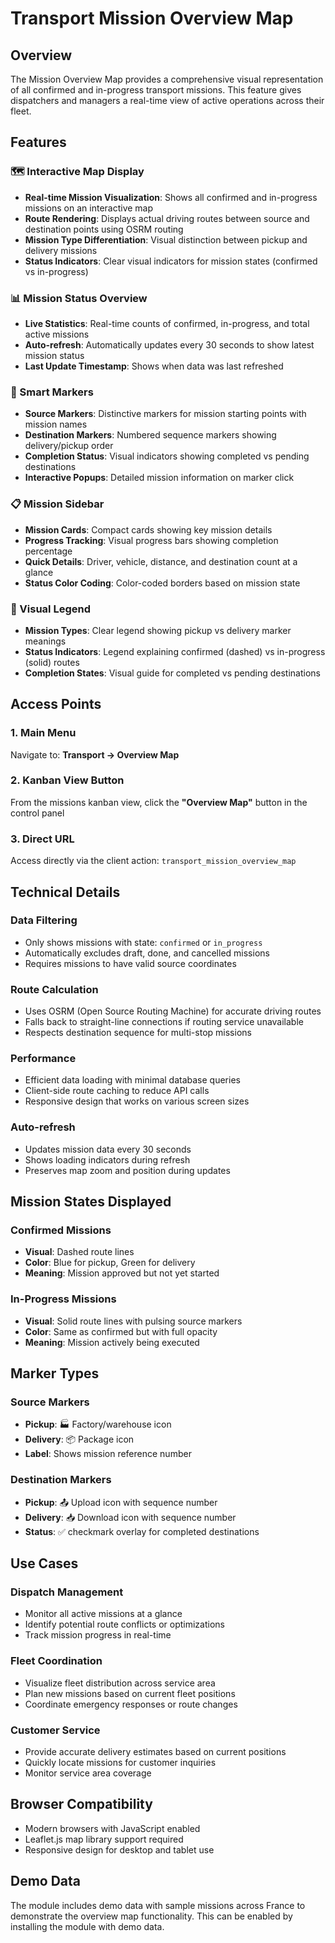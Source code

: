 # Transport Mission Overview Map

## Overview
The Mission Overview Map provides a comprehensive visual representation of all confirmed and in-progress transport missions. This feature gives dispatchers and managers a real-time view of active operations across their fleet.

## Features

### 🗺️ Interactive Map Display
- **Real-time Mission Visualization**: Shows all confirmed and in-progress missions on an interactive map
- **Route Rendering**: Displays actual driving routes between source and destination points using OSRM routing
- **Mission Type Differentiation**: Visual distinction between pickup and delivery missions
- **Status Indicators**: Clear visual indicators for mission states (confirmed vs in-progress)

### 📊 Mission Status Overview
- **Live Statistics**: Real-time counts of confirmed, in-progress, and total active missions
- **Auto-refresh**: Automatically updates every 30 seconds to show latest mission status
- **Last Update Timestamp**: Shows when data was last refreshed

### 🎯 Smart Markers
- **Source Markers**: Distinctive markers for mission starting points with mission names
- **Destination Markers**: Numbered sequence markers showing delivery/pickup order
- **Completion Status**: Visual indicators showing completed vs pending destinations
- **Interactive Popups**: Detailed mission information on marker click

### 📋 Mission Sidebar
- **Mission Cards**: Compact cards showing key mission details
- **Progress Tracking**: Visual progress bars showing completion percentage
- **Quick Details**: Driver, vehicle, distance, and destination count at a glance
- **Status Color Coding**: Color-coded borders based on mission state

### 🎨 Visual Legend
- **Mission Types**: Clear legend showing pickup vs delivery marker meanings
- **Status Indicators**: Legend explaining confirmed (dashed) vs in-progress (solid) routes
- **Completion States**: Visual guide for completed vs pending destinations

## Access Points

### 1. Main Menu
Navigate to: **Transport → Overview Map**

### 2. Kanban View Button
From the missions kanban view, click the **"Overview Map"** button in the control panel

### 3. Direct URL
Access directly via the client action: `transport_mission_overview_map`

## Technical Details

### Data Filtering
- Only shows missions with state: `confirmed` or `in_progress`
- Automatically excludes draft, done, and cancelled missions
- Requires missions to have valid source coordinates

### Route Calculation
- Uses OSRM (Open Source Routing Machine) for accurate driving routes
- Falls back to straight-line connections if routing service unavailable
- Respects destination sequence for multi-stop missions

### Performance
- Efficient data loading with minimal database queries
- Client-side route caching to reduce API calls
- Responsive design that works on various screen sizes

### Auto-refresh
- Updates mission data every 30 seconds
- Shows loading indicators during refresh
- Preserves map zoom and position during updates

## Mission States Displayed

### Confirmed Missions
- **Visual**: Dashed route lines
- **Color**: Blue for pickup, Green for delivery
- **Meaning**: Mission approved but not yet started

### In-Progress Missions
- **Visual**: Solid route lines with pulsing source markers
- **Color**: Same as confirmed but with full opacity
- **Meaning**: Mission actively being executed

## Marker Types

### Source Markers
- **Pickup**: 🏭 Factory/warehouse icon
- **Delivery**: 📦 Package icon
- **Label**: Shows mission reference number

### Destination Markers
- **Pickup**: 📤 Upload icon with sequence number
- **Delivery**: 📥 Download icon with sequence number
- **Status**: ✅ checkmark overlay for completed destinations

## Use Cases

### Dispatch Management
- Monitor all active missions at a glance
- Identify potential route conflicts or optimizations
- Track mission progress in real-time

### Fleet Coordination
- Visualize fleet distribution across service area
- Plan new missions based on current fleet positions
- Coordinate emergency responses or route changes

### Customer Service
- Provide accurate delivery estimates based on current positions
- Quickly locate missions for customer inquiries
- Monitor service area coverage

## Browser Compatibility
- Modern browsers with JavaScript enabled
- Leaflet.js map library support required
- Responsive design for desktop and tablet use

## Demo Data
The module includes demo data with sample missions across France to demonstrate the overview map functionality. This can be enabled by installing the module with demo data.